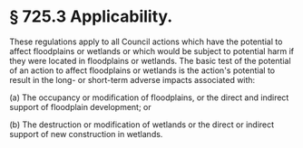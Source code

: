 # § 725.3   Applicability.

These regulations apply to all Council actions which have the potential to affect floodplains or wetlands or which would be subject to potential harm if they were located in floodplains or wetlands. The basic test of the potential of an action to affect floodplains or wetlands is the action's potential to result in the long- or short-term adverse impacts associated with:


(a) The occupancy or modification of floodplains, or the direct and indirect support of floodplain development; or


(b) The destruction or modification of wetlands or the direct or indirect support of new construction in wetlands.


